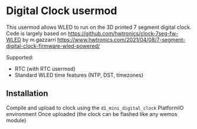 # Digital Clock usermod

This usermod allows WLED to run on the 3D printed 7 segment digital clock.
Code is largely based on https://github.com/hwtronics/clock-7seg-fw-WLED by m.gazzarri
https://www.hwtronics.com/2021/04/08/7-segment-digital-clock-firmware-wled-powered/

Supported:
- RTC (with RTC usermod)
- Standard WLED time features (NTP, DST, timezones)

## Installation 

Compile and upload to clock using the `d1_mini_digital_clock` PlatformIO environment
Once uploaded (the clock can be flashed like any wemos module)